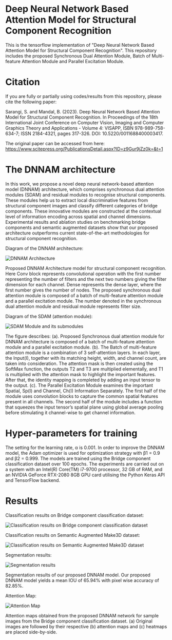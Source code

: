 # Deep Neural Network Based Attention Model for Structural Component Recognition

This is the tensorflow implementation of "Deep Neural Network Based Attention Model for Structural Component Recognition". This repository includes the proposed Synchronous Dual Attention Module, Batch of Multi-feature Attention Module and Parallel Excitation Module. 

# Citation

If you are fully or partially using codes/results from this repository, please cite the following paper:

Sarangi, S. and Mandal, B. (2023). Deep Neural Network Based Attention Model for Structural Component Recognition. In Proceedings of the 18th International Joint Conference on Computer Vision, Imaging and Computer Graphics Theory and Applications - Volume 4: VISAPP, ISBN 978-989-758-634-7; ISSN 2184-4321, pages 317-326. DOI: 10.5220/0011688400003417.

The original paper can be accessed from here: 
https://www.scitepress.org/PublicationsDetail.aspx?ID=z9Gur9jZz0k=&t=1

# The DNNAM architecture

In this work, we propose a novel deep neural network-based attention model (DNNAM) architecture, which comprises synchronous dual attention modules (SDAM) and residual modules to recognise structural components. These modules help us to extract local discriminative features from structural component images and classify different categories of bridge components. These innovative modules are constructed at the contextual level of information encoding across spatial and channel dimensions. Experimental results and ablation studies on benchmarking bridge components and semantic augmented datasets show that our proposed architecture outperforms current state-of-the-art methodologies for structural component recognition.

Diagram of the DNNAM architecture:

![DNNAM Architecture](figures/Architecture.png)

Proposed DNNAM Architecture model for structural component recognition. Here Conv block represents convolutional operation with the first number representing the number of filters and the next two numbers giving the filter dimension for each channel. Dense represents the dense layer, where the first number gives the number of nodes. The proposed synchronous dual attention module is composed of a batch of multi-feature attention module and a parallel excitation module. The number denoted in the synchronous dual attention module and residual module represents filter size.

Diagram of the SDAM (attention module):

![SDAM Module and its submodules](figures/SDAM.png)

The figure describes: (a). Proposed Synchronous dual attention module for DNNAM architecture is composed of a batch of multi-feature attention module and a parallel excitation module. (b). The Batch of multi-feature attention module is a combination of 3 self-attention layers. In each layer, the Input(I), together with its matching height, width, and channel count, are taken into consideration. The attention mask is then created using the SoftMax function, the outputs T2 and T3 are multiplied elementally, and T1 is multiplied with the attention mask to highlight the important features. After that, the identity mapping is completed by adding an input tensor to the output. (c). The Parallel Excitation Module examines the important Spatial, Sp(I) and Channel, Ch(I) Information Separately. The first half of the module uses convolution blocks to capture the common spatial features present in all channels. The second half of the module includes a function that squeezes the input tensor’s spatial plane using global average pooling before stimulating it channel-wise to get channel information.

# Hyper-parameters for training

The setting for the learning rate, α is 0.001. In order to improve the DNNAM model, the Adam optimizer is used for optimization strategy with β1 = 0.9 and β2 = 0.999. The models are trained using the Bridge component classification dataset over 100 epochs. The experiments are carried out on a system with an Intel(R) Core(TM) i7-9700 processor, 32 GB of RAM, and an NVIDIA GeForce RTX-2080 8GB GPU card utilising the Python Keras API and TensorFlow backend.

# Results

Classification results on Bridge component classification dataset:

![Classification results on Bridge component classification dataset](figures/Table1.png)

Classification results on  Semantic Augmented Make3D dataset:

![Classification results on  Semantic Augmented Make3D dataset](figures/Table2.png)

Segmentation results:

![Segmentation results](figures/Segmentation_results.png)

Segmentation results of our proposed DNNAM model. Our proposed DNNAM model yields a mean IOU of 65.94% with pixel wise accuracy of 82.85%.

Attention Map:

![Attention Map](figures/Attention_Map.png)

Attention maps obtained from the proposed DNNAM network for sample images from the Bridge component classification dataset. (a) Original images are followed by their respective (b) attention maps and (c) heatmaps are placed side-by-side.







